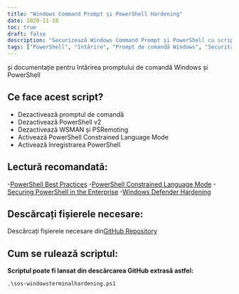 ```yaml
---
title: "Windows Command Prompt și PowerShell Hardening"
date: 2020-11-18
toc: true
draft: false
description: "Securizează Windows Command Prompt și PowerShell cu scriptul și documentația noastră cuprinzătoare de consolidare, îmbunătățind securitatea și conformitatea sistemului."
tags: ["PowerShell", "întărire", "Prompt de comandă Windows", "Securitate", "Conformitate", "Automatizare", "Modul de limbă constrâns", "Înregistrare PowerShell", "Script PowerShell", "WSMAN", "PSRemoting", "Securitatea întreprinderii", "Echipa albastră", "Securitate cibernetică", "Cele mai bune practici", "Dezactivați promptul de comandă", "Dezactivați PowerShell v2", "Depozitul GitHub", "Windows Defender", "Microsoft"]
---
```

 și documentație pentru întărirea promptului de comandă Windows și PowerShell

## Ce face acest script?
- Dezactivează promptul de comandă
- Dezactivează PowerShell v2
- Dezactivează WSMAN și PSRemoting
- Activează PowerShell Constrained Language Mode
- Activează înregistrarea PowerShell

## Lectură recomandată:
-[PowerShell Best Practices](https://www.digitalshadows.com/blog-and-research/powershell-security-best-practices/)
-[PowerShell Constrained Language Mode](https://devblogs.microsoft.com/powershell/powershell-constrained-language-mode/)
-[Securing PowerShell in the Enterprise](https://www.cyber.gov.au/acsc/view-all-content/publications/securing-powershell-enterprise)
-[Windows Defender Hardening](https://github.com/simeononsecurity/Windows-Defender-Hardening)

## Descărcați fișierele necesare:

Descărcați fișierele necesare din[GitHub Repository](https://github.com/simeononsecurity/Windows-Terminal-Hardening)

## Cum se rulează scriptul:

**Scriptul poate fi lansat din descărcarea GitHub extrasă astfel:**
```
.\sos-windowsterminalhardening.ps1
```
